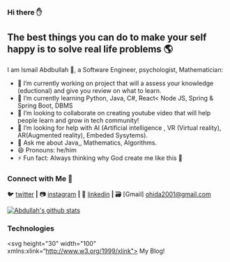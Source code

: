 ### Hi there ✋

## The best things you can do to make your self happy is to solve real life problems 🌎

I am Ismail Abdbullah 🙋, a Software Engineer, psychologist, Mathematician:

- 🔭 I’m currently working on project that will a assess your knowledge (eductional) and give you review on what to learn.
- 🌱 I’m currently learning Python, Java, C#, React< Node JS, Spring & Spring Boot, DBMS
- 👯 I’m looking to collaborate on creating youtube video that will help people learn and grow in tech community!
- 🤔 I’m looking for help with AI (Artificial intelligence , VR (Virtual reality), AR(Augmented reality), Embeded Sysytems).
- 💬 Ask me about Java,, Mathematics, Algorithms.
- 😄 Pronouns: he/him
- ⚡ Fun fact: Always thinking why God create me like this 🤫

### Connect with Me 🤝

🐦 [twitter][twitter] **|** 
📷 [instagram][instagram] **|** 
👔 [linkedin][instagram] **|** 
🗃️ [Gmail] ohida2001@gmail.com

[![Abdullah's github stats](https://github-readme-stats.vercel.app/api?username=Abdullah-ohida)](https://github.com/Abdullah-ohida/github-readme-stats)

[twitter]: https://twitter.com/Whale_walker
[instagram]: https://www.linkedin.com/in/abdullah-ismail-183a001a1/
[linkedin]: https://www.instagram.com/abdullahismail649/?hl=en

### Technologies
<svg height="30" width="100" xmlns:xlink=“http://www.w3.org/1999/xlink">
 <a xlink:href="www.medium.com/p/f254e0f6b71a" target="__blank"><text x="0" y="15" fill="black">My Blog!</text></a>
</svg>

<!--
**Abdullah-ohida/Abdullah-ohida** is a ✨ _special_ ✨ repository because its `README.md` (this file) appears on your GitHub profile.




-->
